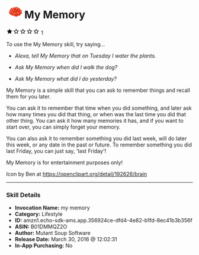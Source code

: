 # &nbsp;<img src="skill_icon" alt="My Memory icon" width="36"> My Memory
![1 stars](../../images/ic_star_black_18dp_1x.png)![1 stars](../../images/ic_star_border_black_18dp_1x.png)![1 stars](../../images/ic_star_border_black_18dp_1x.png)![1 stars](../../images/ic_star_border_black_18dp_1x.png)![1 stars](../../images/ic_star_border_black_18dp_1x.png) 1

To use the My Memory skill, try saying...

* *Alexa, tell My Memory that on Tuesday I water the plants.*

* *Ask My Memory when did I walk the dog?*

* *Ask My Memory what did I do yesterday?*

My Memory is a simple skill that you can ask to remember things and recall them for you later.

You can ask it to remember that time when you did something, and later ask how many times you did that thing, or when was the last time you did that other thing. You can ask it how many memories it has, and if you want to start over, you can simply forget your memory.

You can also ask it to remember something you did last week, will do later this week, or any date in the past or future. To remember something you did last Friday, you can just say, 'last Friday'!

My Memory is for entertainment purposes only!

Icon by Ben at https://openclipart.org/detail/192626/brain

***

### Skill Details

* **Invocation Name:** my memory
* **Category:** Lifestyle
* **ID:** amzn1.echo-sdk-ams.app.356924ce-dfd4-4e82-b1fd-8ec41b3b356f
* **ASIN:** B01DMMQZ2O
* **Author:** Mutant Soup Software
* **Release Date:** March 30, 2016 @ 12:02:31
* **In-App Purchasing:** No
